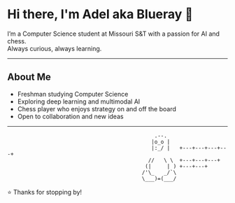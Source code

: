 # Hi there, I'm Adel aka Blueray 👋

I’m a Computer Science student at Missouri S&T with a passion for AI and chess.  
Always curious, always learning.  

---

## About Me
- Freshman studying Computer Science  
- Exploring deep learning and multimodal AI  
- Chess player who enjoys strategy on and off the board  
- Open to collaboration and new ideas  

---


                                                   .--.
                                                  |o_o |           
                                                  |:_/ |   +---+---+---+---+
                                                 //   \ \  +---+---+---+
                                                (|     | ) +---+---+
                                               /'\_   _/`\
                                               \___)=(___/                   
                     
⭐️ Thanks for stopping by!
